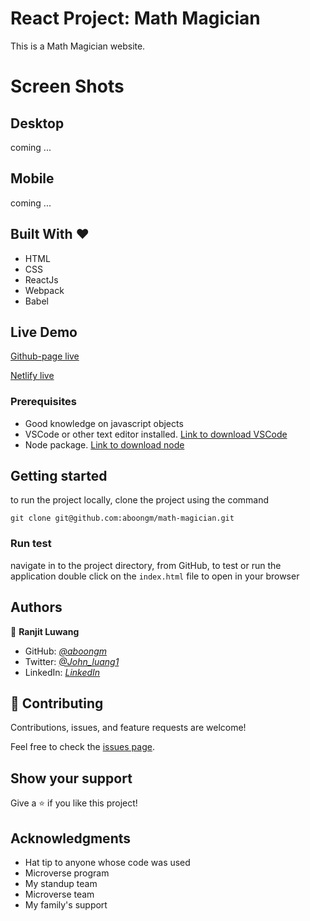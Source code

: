 # React Project: Math Magician

This is a Math Magician website.

# Screen Shots

## Desktop

coming ...

## Mobile

coming ...

## Built With &hearts;

- HTML
- CSS
- ReactJs
- Webpack
- Babel

## Live Demo

[Github-page live](https://aboongm.github.io/math-magician/)

<!-- [Heroku live](https://aboongm.github.io/math-magician/) -->

[Netlify live](https://math-magician-aboong.netlify.app/)

### Prerequisites

- Good knowledge on javascript objects
- VSCode or other text editor installed. [Link to download VSCode](https://code.visualstudio.com/download)
- Node package. [Link to download node](https://nodejs.org/en/download/)

## Getting started

to run the project locally, clone the project using the command

`git clone git@github.com:aboongm/math-magician.git`

### Run test

navigate in to the project directory, from GitHub,
to test or run the application double click on the `index.html` file to open in your browser

## Authors

👤 **Ranjit Luwang**

- GitHub: _[@aboongm](https://github.com/aboongm)_
- Twitter: _[@John_luang1](https://twitter.com/John_luang1)_
- LinkedIn: _[LinkedIn](https://www.linkedin.com/in/mayengbam-ranjit-luwang-31962418/)_

## 🤝 Contributing

Contributions, issues, and feature requests are welcome!

Feel free to check the [issues page](../../issues/).

## Show your support

Give a ⭐️ if you like this project!

## Acknowledgments

- Hat tip to anyone whose code was used
- Microverse program
- My standup team
- Microverse team
- My family's support

